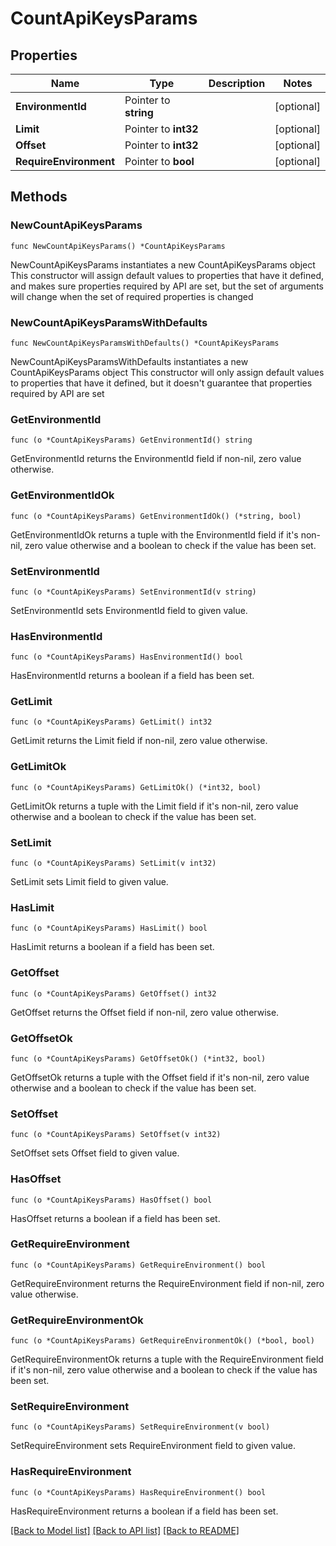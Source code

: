 # CountApiKeysParams

## Properties

Name | Type | Description | Notes
------------ | ------------- | ------------- | -------------
**EnvironmentId** | Pointer to **string** |  | [optional] 
**Limit** | Pointer to **int32** |  | [optional] 
**Offset** | Pointer to **int32** |  | [optional] 
**RequireEnvironment** | Pointer to **bool** |  | [optional] 

## Methods

### NewCountApiKeysParams

`func NewCountApiKeysParams() *CountApiKeysParams`

NewCountApiKeysParams instantiates a new CountApiKeysParams object
This constructor will assign default values to properties that have it defined,
and makes sure properties required by API are set, but the set of arguments
will change when the set of required properties is changed

### NewCountApiKeysParamsWithDefaults

`func NewCountApiKeysParamsWithDefaults() *CountApiKeysParams`

NewCountApiKeysParamsWithDefaults instantiates a new CountApiKeysParams object
This constructor will only assign default values to properties that have it defined,
but it doesn't guarantee that properties required by API are set

### GetEnvironmentId

`func (o *CountApiKeysParams) GetEnvironmentId() string`

GetEnvironmentId returns the EnvironmentId field if non-nil, zero value otherwise.

### GetEnvironmentIdOk

`func (o *CountApiKeysParams) GetEnvironmentIdOk() (*string, bool)`

GetEnvironmentIdOk returns a tuple with the EnvironmentId field if it's non-nil, zero value otherwise
and a boolean to check if the value has been set.

### SetEnvironmentId

`func (o *CountApiKeysParams) SetEnvironmentId(v string)`

SetEnvironmentId sets EnvironmentId field to given value.

### HasEnvironmentId

`func (o *CountApiKeysParams) HasEnvironmentId() bool`

HasEnvironmentId returns a boolean if a field has been set.

### GetLimit

`func (o *CountApiKeysParams) GetLimit() int32`

GetLimit returns the Limit field if non-nil, zero value otherwise.

### GetLimitOk

`func (o *CountApiKeysParams) GetLimitOk() (*int32, bool)`

GetLimitOk returns a tuple with the Limit field if it's non-nil, zero value otherwise
and a boolean to check if the value has been set.

### SetLimit

`func (o *CountApiKeysParams) SetLimit(v int32)`

SetLimit sets Limit field to given value.

### HasLimit

`func (o *CountApiKeysParams) HasLimit() bool`

HasLimit returns a boolean if a field has been set.

### GetOffset

`func (o *CountApiKeysParams) GetOffset() int32`

GetOffset returns the Offset field if non-nil, zero value otherwise.

### GetOffsetOk

`func (o *CountApiKeysParams) GetOffsetOk() (*int32, bool)`

GetOffsetOk returns a tuple with the Offset field if it's non-nil, zero value otherwise
and a boolean to check if the value has been set.

### SetOffset

`func (o *CountApiKeysParams) SetOffset(v int32)`

SetOffset sets Offset field to given value.

### HasOffset

`func (o *CountApiKeysParams) HasOffset() bool`

HasOffset returns a boolean if a field has been set.

### GetRequireEnvironment

`func (o *CountApiKeysParams) GetRequireEnvironment() bool`

GetRequireEnvironment returns the RequireEnvironment field if non-nil, zero value otherwise.

### GetRequireEnvironmentOk

`func (o *CountApiKeysParams) GetRequireEnvironmentOk() (*bool, bool)`

GetRequireEnvironmentOk returns a tuple with the RequireEnvironment field if it's non-nil, zero value otherwise
and a boolean to check if the value has been set.

### SetRequireEnvironment

`func (o *CountApiKeysParams) SetRequireEnvironment(v bool)`

SetRequireEnvironment sets RequireEnvironment field to given value.

### HasRequireEnvironment

`func (o *CountApiKeysParams) HasRequireEnvironment() bool`

HasRequireEnvironment returns a boolean if a field has been set.


[[Back to Model list]](../README.md#documentation-for-models) [[Back to API list]](../README.md#documentation-for-api-endpoints) [[Back to README]](../README.md)


